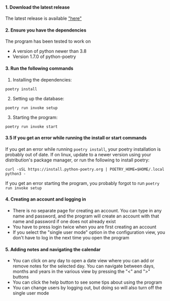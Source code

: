 #### 1. Download the latest release
The latest release is available ["here"](https://github.com/epertt/CalendarApp/releases/latest)

#### 2. Ensure you have the dependencies
The program has been tested to work on
- A version of python newer than 3.8
- Version 1.7.0 of python-poetry

#### 3. Run the following commands
1. Installing the dependencies:
```
poetry install
```
2. Setting up the database:
```
poetry run invoke setup
```
3. Starting the program:
```
poetry run invoke start
```

#### 3.5 If you get an error while running the install or start commands
If you get an error while running ```poetry install```, your poetry installation is probably out of date. If on linux, update to a newer version using your distribution's package manager, or run the following to install poetry:
```
curl -sSL https://install.python-poetry.org | POETRY_HOME=$HOME/.local python3 -
```
If you get an error starting the program, you probably forgot to run ```poetry run invoke setup```

#### 4. Creating an account and logging in
- There is no separate page for creating an account. You can type in any name and password, and the program will create an account with that name and password if one does not already exist
- You have to press login twice when you are first creating an account
- If you select the "single user mode" option in the configuration view, you don't have to log in the next time you open the program

#### 5. Adding notes and navigating the calendar
- You can click on any day to open a date view where you can add or remove notes for the selected day. You can navigate between days, months and years in the various view by pressing the "<" and ">" buttons
- You can click the help button to see some tips about using the program
- You can change users by logging out, but doing so will also turn off the single user mode